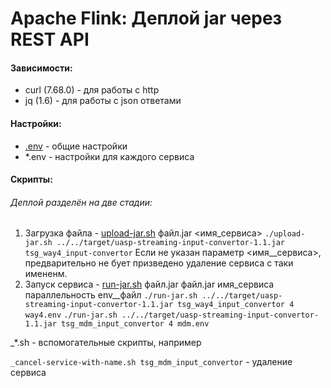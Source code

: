 # Apache Flink: Деплой jar через REST API

#### Зависимости:

- curl (7.68.0) - для работы с http
- jq (1.6) - для работы с json ответами

#### Настройки:

- [.env](.env) - общие настройки
- *.env - настройки для каждого сервиса

#### Скрипты:

###### Деплой разделён на две стадии:

1. Загрузка файла  - [upload-jar.sh](upload-jar.sh) файл.jar <имя_сервиса>
   `./upload-jar.sh ../../target/uasp-streaming-input-convertor-1.1.jar tsg_way4_input-convertor`
   Если не указан параметр <имя__сервиса>, предварительно не бует призведено удаление сервиса с таки имененм.
2. Запуск сервиса - [run-jar.sh](upload-jar.sh) файл.jar файл.jar имя_сервиса параллельность env__файл
   `./run-jar.sh ../../target/uasp-streaming-input-convertor-1.1.jar tsg_way4_input_convertor 4 way4.env`
   `./run-jar.sh ../../target/uasp-streaming-input-convertor-1.1.jar tsg_mdm_input_convertor 4 mdm.env`

_*.sh - вспомогательные скрипты, например


`_cancel-service-with-name.sh tsg_mdm_input_convertor` - удаление сервиса
